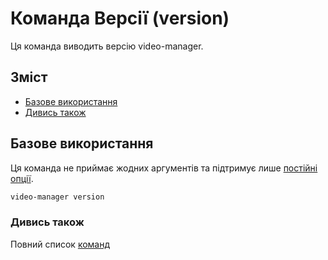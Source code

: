 # Команда Версії (version)

Ця команда виводить версію video-manager.

## Зміст

<!--toc:start-->
- [Базове використання](#базове-використання)
- [Дивись також](#дивись-також)
<!--toc:end-->

## Базове використання

Ця команда не приймає жодних аргументів та підтримує лише [постійні опції](./index.md#постійні-опції).

```sh
video-manager version
```

### Дивись також

Повний список [команд](./index.md)